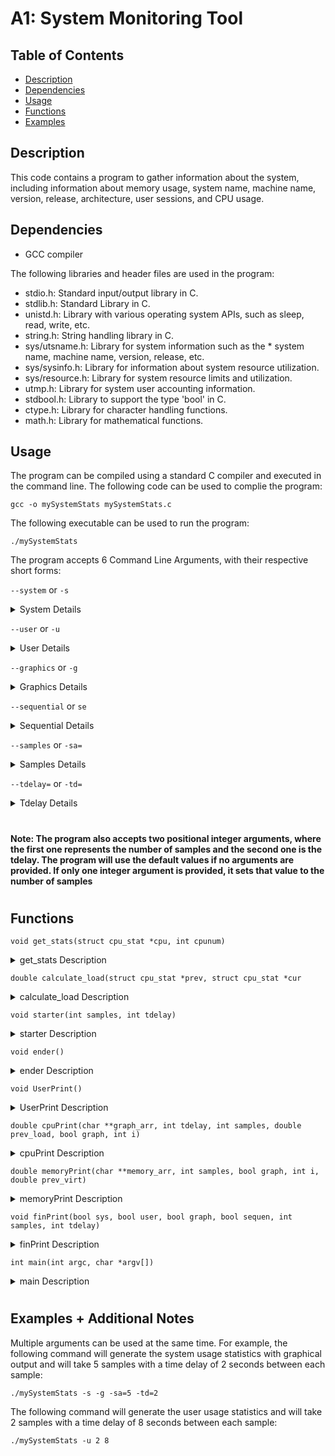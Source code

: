 
# A1: System Monitoring Tool



## Table of Contents

* [Description](#general-info)
* [Dependencies](#dependencies)
* [Usage](#usage)
* [Functions](#functions)
* [Examples](#examples)


## Description

This code contains a program to gather information about the system, including information about memory usage, system name, machine name, version, release, architecture, user sessions, and CPU usage.
## Dependencies

* GCC compiler

The following libraries and header files are used in the program:

* stdio.h: Standard input/output library in C.
* stdlib.h: Standard Library in C.
* unistd.h: Library with various operating system APIs, such as sleep, read, write, etc.
* string.h: String handling library in C.
* sys/utsname.h: Library for system information such as the * system name, machine name, version, release, etc.
* sys/sysinfo.h: Library for information about system resource utilization.
* sys/resource.h: Library for system resource limits and utilization.
* utmp.h: Library for system user accounting information.
* stdbool.h: Library to support the type 'bool' in C.
* ctype.h: Library for character handling functions.
* math.h: Library for mathematical functions.
## Usage

The program can be compiled using a standard C compiler and executed in the command line. The following code can be used to complie the program: 

`gcc -o mySystemStats mySystemStats.c`

The following executable can be used to run the program:

`./mySystemStats`

The program accepts 6 Command Line Arguments, with their respective short forms:

`--system` or `-s`

<details>

  <summary>System Details </summary>

    To indicate that only the system usage should be generated
  
</details>

`--user` or `-u`

<details>

  <summary>User Details </summary>

    To indicate that only the users usage should be generated

</details>

`--graphics` or `-g`

<details>

  <summary>Graphics Details </summary>

    To include graphical output in the cases where a graphical outcome is possible as indicated below.
  
</details>

`--sequential` or `se`
<details>

  <summary>Sequential Details </summary>

    To indicate that the information will be output sequentially without needing to "refresh" the screen (useful if you would like to redirect the output into a file)
  
</details>

`--samples` or `-sa=`

<details>

  <summary>Samples Details </summary>

    If used the value N will indicate how many times the statistics are going to be collected and results will be average and reported based on the N number of repetitions.
    If not value is indicated the default value will be 10.
  

</details>

`--tdelay=` or `-td=`
<details>

  <summary>Tdelay Details </summary>

    To indicate how frequently to sample in seconds.
    If not value is indicated the default value will be 1 sec.
  
</details>


#
**Note: The program also accepts two positional integer arguments, where the first one represents the  number of samples and the second one is the tdelay. The program will use the default values if no arguments are provided. If only one integer argument is provided, it sets that value to the number of samples**
#

## Functions
`void get_stats(struct cpu_stat *cpu, int cpunum)`
 <details>

  <summary>get_stats Description </summary>

**Parameters:**

* `struct cpu_stat *cpu`: Pointer to a struct cpu_stat
* `int cpunum`: Number of the CPU to be used

**Return Value:**
* `void`

    This function is used to get the CPU usage statistics. It takes two arguments, the first one is a pointer to a struct cpu_stat and the second one is the number of the CPU to be used. It uses the `/proc/stat` file to get the relevant information. The function will return the CPU usage statistics in the struct cpu_stat.
</details>



`double calculate_load(struct cpu_stat *prev, struct cpu_stat *cur`
<details>
    <summary>calculate_load Description </summary>

**Parameters:**

* `struct cpu_stat *prev`: Pointer to the previous iteration's cpu stats
* `struct cpu_stat *cur`: Pointer to the current iteration's cpu stats

**Return Value:**
* `double`: CPU load in percentage

This function uses the following formula to calculate the CPU load:

    double load = (1000 * (total - idle) / total + 1) / 10;

Where the load is the CPU load in percentage.

</details>

`void starter(int samples, int tdelay)`
<details>
    <summary>starter Description </summary>

**Parameters:**

* `int samples`: Number of samples to be taken
* `int tdelay`: Time delay between samples

**Return Value:**
* `void`

This function is used as a header to the program. It prints the number of samples and the time delay between each sample. It uses the `<sys/resource.h>` library, and the `rusage` struct to get the system resources.
</details>

`void ender()`
<details>
    <summary>ender Description </summary>

**Parameters:**
* none

**Return Value:**
* `void`

This function is used as a footer to the program. It prints the system information. It uses the `<sys/utsname.h>` library, and the `utsname` struct to get the system information.

</details>

`void UserPrint()`
<details>
    <summary>UserPrint Description </summary>

**Parameters:**
* none

**Return Value:**
* `void`

This function is used to print the user information. It uses the `<utmp.h>` library, and the `utmp` struct to get the user information. It prints the user name, the terminal name, and the host name.
</details>

`double cpuPrint(char **graph_arr, int tdelay, int samples, double prev_load, bool graph, int i)`
<details>
    <summary>cpuPrint Description </summary>

**Parameters:**
* `char **graph_arr`: Pointer to a char array containing the graphical output for the CPU
* `int tdelay`: Time delay between samples
* `int samples`: Number of samples to be taken
* `double prev_load`: Previous CPU load
* `bool graph`: Boolean to indicate if graphical output is needed
* `int i`: Number of the current sample

**Return Value:**
* `double`: CPU load in percentage to be used in the next iteration

This function is used to print the CPU usage statistics. It uses `sysconf` to get the number of cores (iteraretes through the `/proc/stat` file to count the number of CPUs).
The function uses the `get_stats` function to get the CPU usage statistics. It then sleeps for the desired time delay. It then uses the `get_stats` function again to get the CPU usage statistics. It then uses the `calculate_load` function to calculate the CPU load. It then prints the CPU load in percentage.
If graphical is called, It prints two bars if the load is less than or equal to 0.01%, an additional one bar for every 0.1 increase upto 1, an additional one bar for every 1 increase upto 10, and an additional one bar for every 10 increase upto 100. As can be seen through this code: 

    if (prev_load > 0.01 && prev_load <= 1.00) {barCount = (int)(prev_load * 10); }
    else if (prev_load > 1.00 && prev_load <= 10.00) {barCount = prev_load + 10;}
    else if (prev_load > 10.00 && prev_load <= 100.00) {barCount = prev_load / 10 + 20;}

The function returns the CPU load in percentage to be used in the next iteration.
</details>

`double memoryPrint(char **memory_arr, int samples, bool graph, int i, double prev_virt)`
<details>
    <summary>memoryPrint Description </summary>

**Parameters:**
* `char **memory_arr`: Pointer to a char array containing the output for the memory
* `int samples`: Number of samples to be taken
* `bool graph`: Boolean to indicate if graphical output is needed
* `int i`: Number of the current sample
* `double prev_virt`: Previous virtual memory usage

**Return Value:**
* double: Virtual memory usage in GB to be used in the next iteration

This function is used to print the memory usage statistics. It uses the `<sys/sysinfo.h>` library, and the `sysinfo` struct to get the memory usage statistics.
It prints the virtual memory usage in GB. It calculates the memory usage using the following: 

    long long phys_mem = sys.totalram * sys.mem_unit;
    long long phys_used = (sys.totalram - sys.freeram) * sys.mem_unit;
    long long virt_mem = sys.totalram * sys.mem_unit + sys.totalswap * sys.mem_unit;
    long long virt_used = (sys.totalram - sys.freeram) * sys.mem_unit + (sys.totalswap - sys.freeswap) * sys.mem_unit;

Each of the variables are in bytes, which is why they are divided by 1024^3 to get the value in GB.

If the graphical output is needed, the function will print the graphical output for the memory. For every 0.01 GB change, the function will print an additional symbol based on whether the memory usage is increasing or decreasing.
The function returns the virtual memory usage in GB to be used in the next iteration.
</details>

`void finPrint(bool sys, bool user, bool graph, bool sequen, int samples, int tdelay)`
<details>
    <summary>finPrint Description </summary>

**Parameters:**
* `bool sys`: Boolean to indicate if system information is needed
* `bool user`: Boolean to indicate if user information is needed
* `bool graph`: Boolean to indicate if graphical output is needed
* `bool sequen`: Boolean to indicate if sequential output is needed
* `int samples`: Number of samples to be taken
* `int tdelay`: Time delay between samples

**Return Value:**
* `void`

This function is used to print the final output. It prints the starter() at the beginning and the ender() at the end. If sequential is false, it uses `printf("\033[H \033[2J \n");` to clear the screen.
It prints the CPU usage statistics and the memory usage statistics. Based on which flags are called.
It also prints the graphical output for the CPU and the memory if the graphical output is needed. If sequential is true, the screen is not cleared after each iteration, and the output is printed beneath the previous output.
It also declares and frees the memory for the char arrays that will be used to store the graphical output for the CPU and the memory.
</details>

`int main(int argc, char *argv[])`
<details>
    <summary>main Description </summary>

**Parameters:**
* `int argc`: Number of arguments
* `char *argv[]`: Array of arguments

**Return Value:**
* `int: 0`

This function is used to parse through the arguments passed to the program. It uses `strcmp()` to compare the arguments to the flags. It also uses `atoi()` to convert the arguments to integers if needed. The command line arguments are defined at the beginning of the usage page. It passes through the arguments and sets the boolean values to true if the flag is present. It also sets the number of samples and the time delay between samples if they are present. It then calls the `finPrint()` function to print the final output. If the user does not pass any arguments, the program will print the usage and system page.

**Note: If invalid arguments are passed, none of the commands are run, and the program will print:** 
    
        Please enter valid arguments

**However if at least one valid argument is passed, the program will run the valid arguments and ignore the invalid ones.**
</details>

#

## Examples + Additional Notes

Multiple arguments can be used at the same time. For example, the following command will generate the system usage statistics with graphical output and will take 5 samples with a time delay of 2 seconds between each sample:

`./mySystemStats -s -g -sa=5 -td=2`

The following command will generate the user usage statistics and will take 2 samples with a time delay of 8 seconds between each sample:

`./mySystemStats -u 2 8`




